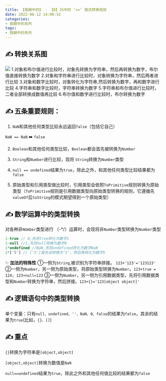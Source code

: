 ```yaml
---
title: 【我眼中的】 - 【8】JS中的 ‘==’ 隐式转换规则
date: 2022-06-12 14:00:52
categories:
- 我眼中的系列
tags:
- 我眼中的系列
---
```

## ✍ 转换关系图
![](https://cdn.jsdelivr.net/gh/qw-null/BlogImages/20220612145432.png)
1.对象和布尔值进行比较时，对象先转换为字符串，然后再转换为数字，布尔值直接转换为数字
2.对象和字符串进行比较时，对象转换为字符串，然后两者进行比较
3.对象和数字比较时，对象转化为字符串,然后转换为数字，再和数字进行比较
4.字符串和数字比较时，字符串转换为数字
5.字符串和布尔值进行比较时，二者全部转换成数值再比较
6.布尔值和数字进行比较时，布尔转换为数字

## ✍ 五条重要规则：
1. ```NaN```和其他任何类型比较永远返回```false```（包括它自己）

```NaN == NaN``` ➡️ ```false```

2. ```Boolean```和其他任何类型比较，```Boolean```都会首先被转换为```Number```

3. ```String```和```Number```进行比较，现将 ```String```转换为```Number```类型

4. ```null == undefined```结果为```true```，除此之外，和其他任何类型比较结果都为```false```

5. 原始类型和引用类型做比较时，引用类型会依照```ToPrimitive```规则转换为原始类型（```ToPrimitive```规则是引用数据类型向原始类型转换的规则，它遵循先```valueOf```后```toString```的模式期望得到一个原始类型）

## ✍ 数学运算中的类型转换
对各种非```NUmber```类型进行 （-*/）运算时，会现将非```Number```类型转换为```Number```类型

```javascript
1-true // 0,先将true转化为数字1
1-null //1,先将null转换为数字0
1*undefined //NaN,先将undefined转化为数字NaN
2*['5'] // ['5']首先会转换为'5'，然后再转化为数字5
```
✨ <b>加法的特殊性</b>
①一侧为```String```,被识别为字符串拼接。 ```123+'123'='123123'```
②一侧为```Number```，另一侧为原始类型，将原始类型转换为```Number```。```123+true = 124; 123+null=123```
③一侧为```Number```，另一侧为引用数据类型，先将引用数据类型和```Number```转换为字符串，然后拼接。```123+{}='123[object object]' ```

## ✍ 逻辑语句中的类型转换
单个变量：只有```null、undefined、''、NaN、0、false```的结果为```false```，其余的结果为```true```(比如，```{}、[]```)
## ✍ 重点
```{}```转换为字符串是```[object,object]```

```[object,object]```转换为数值是```NaN```

```null==undefined```结果为```true```，除此之外和其他任何值比较的结果都为```false```